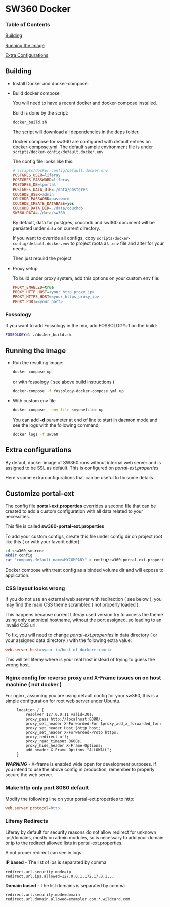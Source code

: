 # SW360 Docker

### Table of Contents

[Building](#building)

[Running the Image](#running-the-image)

[Extra Configurations](#extra-configurations)


## Building

* Install Docker and docker-compose.
* Build docker compose

    You will need to have a recent docker and docker-compose installed.

    Build is done by the script:

    ```sh
    docker_build.sh
    ```

    The script will download all dependencies in the deps folder.

    Docker compose for sw360 are configured with default entries on docker-compose.yml.
    The default sample environment file is under `scripts/docker-config/default.docker.env`

    The config file looks like this:

    ```ini
    # scripts/docker-config/default.docker.env
    POSTGRES_USER=liferay
    POSTGRES_PASSWORD=liferay
    POSTGRES_DB=lportal
    POSTGRES_DATA_DIR=./data/postgres
    COUCHDB_USER=admin
    COUCHDB_PASSWORD=password
    COUCHDB_CREATE_DATABASE=yes
    COUCHDB_DATA_DIR=./data/couchdb
    SW360_DATA=./data/sw360
    ```

    By default, data for postgres, couchdb and sw360 document will be persisted under `data` on current directory. 

    If you want to override all configs, copy `scripts/docker-config/default.docker.env` to project roota as `.env` file and alter for your needs.

    Then just rebuild the project

* Proxy setup

    To build under proxy system, add this options on your custom env file:

    ```ini
    PROXY_ENABLED=true
    PROXY_HTTP_HOST=<your_http_proxy_ip>
    PROXY_HTTPS_HOST=<your_https_proxy_ip>
    PROXY_PORT=<your_port>
    ```

### Fossology

If you want to add Fossology in the mix, add FOSSOLOGY=1 on the build:

```sh
FOSSOLOGY=1 ./docker_build.sh
```

## Running the image

* Run the resulting image:

    ```sh
    docker-compose up
    ```

    or with fossology ( see above build instructions )

    ```sh
    docker-compose -f fossology-docker-compose.yml up
    ```

* With custom env file

    ```sh
    docker-compose --env-file <myenvfile> up
    ```

    You can add **-d** parameter at end of line to start in daemon mode and see the logs with the following command:

    ```sh
    docker logs -f sw360
    ```

## Extra configurations

By defaut, docker image of SW360 runs without internal web server and is assigned to be SSL as default. This is configured on *portal-ext.properties*

Here's some extra configurations that can be useful to fix some details.

## Customize portal-ext

The config file __portal-ext.properties__ overrides a second file that can be created to add a custom configuration with all data related to your necessities.

This file is called __sw360-portal-ext.properties__

To add your custom configs, create this file under config dir on project root like this ( or with your favorit editor):

```sh
cd <sw360_source>
mkdir config
cat "company.default.name=MYCOMPANY" > config/sw360-portal-ext.properties
```

Docker compose with treat config as a binded volume dir and will expose to application.

### CSS layout looks wrong

If you do not use an external web server with redirection ( see below ), you may find the main CSS theme scrambled ( not properly loaded )

This happens because current Liferay used version try to access the theme using only canonical hostname, without the port assigned, so leading to an invalid CSS url.

To fix, you will need to change *portal-ext.properties* in data directory ( or your assigned data directory ) with the following extra value:

```ini
web.server.host=<your ip/host of docker>:<port>
```

This will tell liferay where is your real host instead of trying to guess the wrong host.


### Nginx config for reverse proxy and X-Frame issues on on host machine ( not docker )

For nginx, assuming you are using default config for your sw360, this is a simple configuration for root web server under Ubuntu.

```nginx
     location / {
         resolver 127.0.0.11 valid=30s;
         proxy_pass http://localhost:8080/;
         proxy_set_header X-Forwarded-For $proxy_add_x_forwarded_for;
         proxy_set_header Host $http_host;
         proxy_set_header X-Forwarded-Proto https;
         proxy_redirect off;
         proxy_read_timeout 3600s;
         proxy_hide_header X-Frame-Options;
         add_header X-Frame-Options "ALLOWALL";
     }
```

***WARNING*** - X-frame is enabled wide open for development purposes. If you intend to use the above config in production, remember to properly secure the web server.

### Make http only **port 8080** default

Modify the following line on your portal-ext.properties to http:

```ini
web.server.protocol=http
```

### Liferay Redirects

Liferay by default for security reasons do not allow redirect for unknown ips/domains, mostly on admin modules, so is necessary to add your domain or ip to the redirect allowed lists in portal-ext.properties.
    
A not proper redirect can see in logs

**IP based** - The list of ips is separated by comma

```
redirect.url.security.mode=ip
redirect.url.ips.allowed=127.0.0.1,172.17.0.1,...
```

**Domain based** - The list domains is separated by comma
    
```
redirect.url.security.mode=domain
redirect.url.domain.allowed=exampler.com,*.wildcard.com
```

